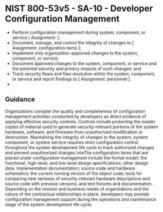 # NIST 800-53v5 - SA-10 - Developer Configuration Management
- Perform configuration management during system, component, or service \[ Assignment:  \];
- Document, manage, and control the integrity of changes to \[ Assignment: configuration items \];
- Implement only organization-approved changes to the system, component, or service;
- Document approved changes to the system, component, or service and the potential security and privacy impacts of such changes; and
- Track security flaws and flaw resolution within the system, component, or service and report findings to \[ Assignment: personnel \].
- 
## Guidance
Organizations consider the quality and completeness of configuration management activities conducted by developers as direct evidence of applying effective security controls. Controls include protecting the master copies of material used to generate security-relevant portions of the system hardware, software, and firmware from unauthorized modification or destruction. Maintaining the integrity of changes to the system, system component, or system service requires strict configuration control throughout the system development life cycle to track authorized changes and prevent unauthorized changes.\n\nThe configuration items that are placed under configuration management include the formal model; the functional, high-level, and low-level design specifications; other design data; implementation documentation; source code and hardware schematics; the current running version of the object code; tools for comparing new versions of security-relevant hardware descriptions and source code with previous versions; and test fixtures and documentation. Depending on the mission and business needs of organizations and the nature of the contractual relationships in place, developers may provide configuration management support during the operations and maintenance stage of the system development life cycle.